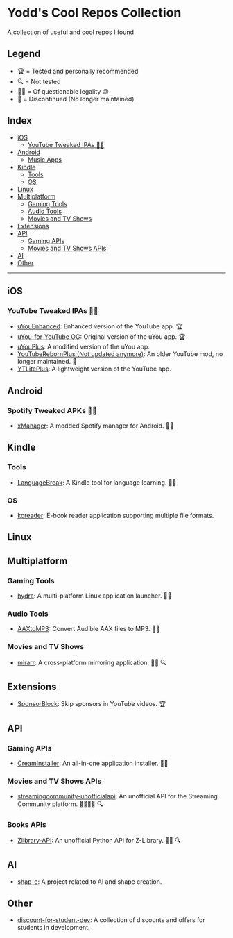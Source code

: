 # Yodd's Cool Repos Collection
A collection of useful and cool repos I found

## Legend
- 🏆 = Tested and personally recommended
- 🔍 = Not tested
- 🏴‍☠️ = Of questionable legality 😉
- 🛑 = Discontinued (No longer maintained)

## Index
- [iOS](#ios)
  - [YouTube Tweaked IPAs 🏴‍☠️](#youtube-tweaked-ipas-)
- [Android](#android)
  - [Music Apps](#music-apps)
- [Kindle](#kindle)
  - [Tools](#tools)
  - [OS](#os)
- [Linux](#linux)
- [Multiplatform](#multiplatform)
  - [Gaming Tools](#gaming-tools)
  - [Audio Tools](#audio-tools)
  - [Movies and TV Shows](#movies-and-tv-shows)
- [Extensions](#extensions)
- [API](#api)
  - [Gaming APIs](#gaming-apis)
  - [Movies and TV Shows APIs](#movies-and-tv-shows-apis)
- [AI](#ai)
- [Other](#other)

---

## iOS
### YouTube Tweaked IPAs 🏴‍☠️
- [uYouEnhanced](https://github.com/arichornloverALT/uYouEnhanced): Enhanced version of the YouTube app. 🏆
- [uYou-for-YouTube OG](https://github.com/MiRO92/uYou-for-YouTube-OG): Original version of the uYou app. 🏆
- [uYouPlus](https://github.com/qnblackcat/uYouPlus): A modified version of the uYou app.
- [YouTubeRebornPlus (Not updated anymore)](https://github.com/arichornlover/YouTubeRebornPlus): An older YouTube mod, no longer maintained. 🛑
- [YTLitePlus](https://github.com/YTLitePlus/YTLitePlus): A lightweight version of the YouTube app.

## Android
### Spotify Tweaked APKs 🏴‍☠️
- [xManager](https://github.com/Team-xManager/xManager): A modded Spotify manager for Android. 🏴‍☠️ 

## Kindle
### Tools 
- [LanguageBreak](https://github.com/notmarek/LanguageBreak): A Kindle tool for language learning. 🏴‍☠️
### OS
- [koreader](https://github.com/koreader/koreader): E-book reader application supporting multiple file formats.

## Linux

## Multiplatform
### Gaming Tools
- [hydra](https://github.com/hydralauncher/hydra): A multi-platform Linux application launcher. 🏴‍☠️
### Audio Tools
- [AAXtoMP3](https://github.com/KrumpetPirate/AAXtoMP3): Convert Audible AAX files to MP3. 🏴‍☠️
### Movies and TV Shows 
- [mirarr](https://github.com/mirarr-app/mirarr): A cross-platform mirroring application. 🏴‍☠️ 🔍 

## Extensions
- [SponsorBlock](https://github.com/ajayyy/SponsorBlock): Skip sponsors in YouTube videos. 🏆

## API
### Gaming APIs
- [CreamInstaller](https://github.com/pointfeev/CreamInstaller): An all-in-one application installer. 🏴‍☠️
### Movies and TV Shows APIs
- [streamingcommunity-unofficialapi](https://github.com/Blu-Tiger/streamingcommunity-unofficialapi): An unofficial API for the Streaming Community platform. 🏴‍☠️🇮🇹 🔍
### Books APIs
- [Zlibrary-API](https://github.com/bipinkrish/Zlibrary-API): An unofficial Python API for Z-Library. 🏴‍☠️ 🔍

## AI
- [shap-e](https://github.com/openai/shap-e): A project related to AI and shape creation.

## Other
- [discount-for-student-dev](https://github.com/AchoArnold/discount-for-student-dev): A collection of discounts and offers for students in development.
